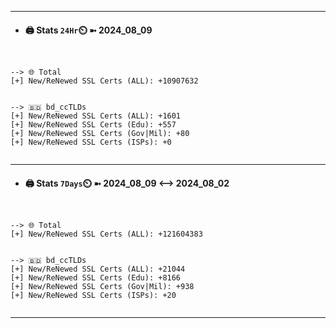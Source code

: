 

---
- #### 🖨️ **Stats** `24Hr`⏲️ ➼ 2024_08_09
```console


--> 🌐 Total
[+] New/ReNewed SSL Certs (ALL): +10907632


--> 🇧🇩 bd_ccTLDs
[+] New/ReNewed SSL Certs (ALL): +1601
[+] New/ReNewed SSL Certs (Edu): +557
[+] New/ReNewed SSL Certs (Gov|Mil): +80
[+] New/ReNewed SSL Certs (ISPs): +0


```

---
- #### 🖨️ **Stats** `7Days`⏲️ ➼ 2024_08_09 <--> 2024_08_02
```console


--> 🌐 Total
[+] New/ReNewed SSL Certs (ALL): +121604383


--> 🇧🇩 bd_ccTLDs
[+] New/ReNewed SSL Certs (ALL): +21044
[+] New/ReNewed SSL Certs (Edu): +8166
[+] New/ReNewed SSL Certs (Gov|Mil): +938
[+] New/ReNewed SSL Certs (ISPs): +20


```

---

